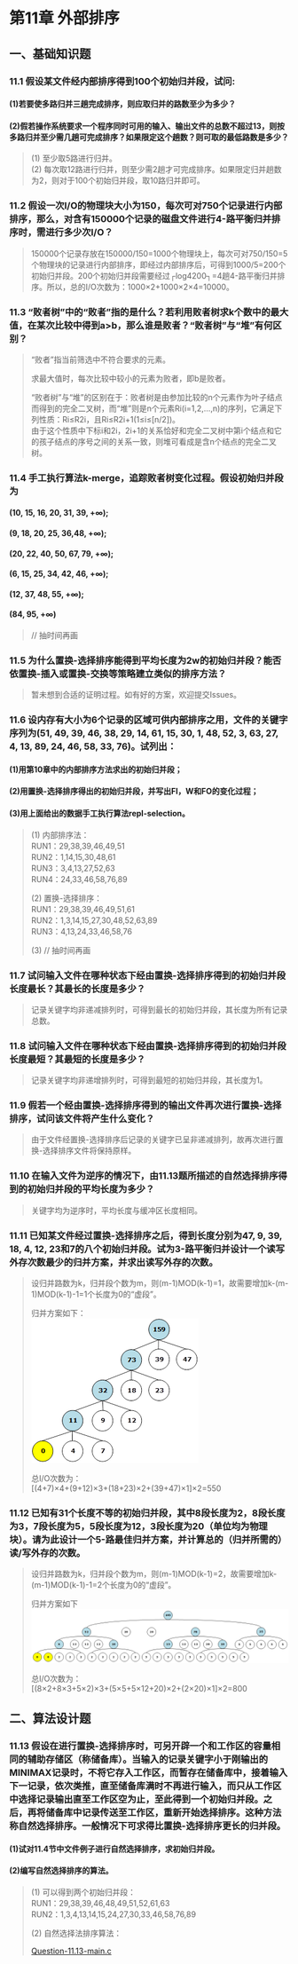 # 第11章 外部排序

## 一、基础知识题

### 11.1 假设某文件经内部排序得到100个初始归并段，试问:
#### (1)若要使多路归并三趟完成排序，则应取归并的路数至少为多少？
#### (2)假若操作系统要求一个程序同时可用的输入、输出文件的总数不超过13，则按多路归并至少需几趟可完成排序？如果限定这个趟数？则可取的最低路数是多少？

> (1) 至少取5路进行归并。    
> (2) 每次取12路进行归并，则至少需2趟才可完成排序。如果限定归并趟数为2，则对于100个初始归并段，取10路归并即可。    

### 11.2 假设一次I/O的物理块大小为150，每次可对750个记录进行内部排序，那么，对含有150000个记录的磁盘文件进行4-路平衡归并排序时，需进行多少次I/O？

> 150000个记录存放在150000/150=1000个物理块上，每次可对750/150=5个物理块的记录进行内部排序，即经过内部排序后，可得到1000/5=200个初始归并段。200个初始归并段需要经过┌log4200┐=4趟4-路平衡归并排序。所以，总的I/O次数为：1000×2+1000×2×4=10000。

### 11.3 “败者树”中的“败者”指的是什么？若利用败者树求k个数中的最大值，在某次比较中得到a>b，那么谁是败者？“败者树”与“堆”有何区别？
> “败者”指当前筛选中不符合要求的元素。    
>     
> 求最大值时，每次比较中较小的元素为败者，即b是败者。    
>     
> “败者树”与“堆”的区别在于：败者树是由参加比较的n个元素作为叶子结点而得到的完全二叉树，而“堆”则是n个元素Ri(i=1,2,…,n)的序列，它满足下列性质：Ri≤R2i，且Ri≤R2i+1(1≤i≤[n/2])。    
> 由于这个性质中下标i和2i，2i+1的关系恰好和完全二叉树中第i个结点和它的孩子结点的序号之间的关系一致，则堆可看成是含n个结点的完全二叉树。    

### 11.4 手工执行算法k-merge，追踪败者树变化过程。假设初始归并段为
#### (10, 15, 16, 20, 31, 39, +∞);
#### (9, 18, 20, 25, 36,48, +∞);
#### (20, 22, 40, 50, 67, 79, +∞);
#### (6, 15, 25, 34, 42, 46, +∞);
#### (12, 37, 48, 55, +∞);
#### (84, 95, +∞)

> // 抽时间再画

### 11.5 为什么置换-选择排序能得到平均长度为2w的初始归并段？能否依置换-插入或置换-交换等策略建立类似的排序方法？

> 暂未想到合适的证明过程。如有好的方案，欢迎提交Issues。

### 11.6 设内存有大小为6个记录的区域可供内部排序之用，文件的关键字序列为(51, 49, 39, 46, 38, 29, 14, 61, 15, 30, 1, 48, 52, 3, 63, 27, 4, 13, 89, 24, 46, 58, 33, 76)。试列出：
#### (1)用第10章中的内部排序方法求出的初始归并段；
#### (2)用置换-选择排序得出的初始归并段，并写出FI，W和FO的变化过程；
#### (3)用上面给出的数据手工执行算法repl-selection。

> (1) 内部排序法：    
> RUN1：29,38,39,46,49,51    
> RUN2：1,14,15,30,48,61    
> RUN3：3,4,13,27,52,63    
> RUN4：24,33,46,58,76,89    
>     
> (2) 置换-选择排序：    
> RUN1：29,38,39,46,49,51,61    
> RUN2：1,3,14,15,27,30,48,52,63,89    
> RUN3：4,13,24,33,46,58,76    
>     
> (3) // 抽时间再画    

### 11.7 试问输入文件在哪种状态下经由置换-选择排序得到的初始归并段长度最长？其最长的长度是多少？

> 记录关键字均非递减排列时，可得到最长的初始归并段，其长度为所有记录总数。

### 11.8 试问输入文件在哪种状态下经由置换-选择排序得到的初始归并段长度最短？其最短的长度是多少？
> 记录关键字均非递增排列时，可得到最短的初始归并段，其长度为1。

### 11.9 假若一个经由置换-选择排序得到的输出文件再次进行置换-选择排序，试问该文件将产生什么变化？

> 由于文件经置换-选择排序后记录的关键字已呈非递减排列，故再次进行置换-选择排序文件将保持原样。

### 11.10 在输入文件为逆序的情况下，由11.13题所描述的自然选择排序得到的初始归并段的平均长度为多少？

> 关键字均为逆序时，平均长度与缓冲区长度相同。

### 11.11 已知某文件经过置换-选择排序之后，得到长度分别为47, 9, 39, 18, 4, 12, 23和7的八个初始归并段。试为3-路平衡归并设计一个读写外存次数最少的归并方案，并求出读写外存的次数。
> 设归并路数为k，归并段个数为m，则(m-1)MOD(k-1)=1，故需要增加k-(m-1)MOD(k-1)-1=1个长度为0的“虚段”。    
>     
> 归并方案如下：    
> ![11.11](_v_images/20181215234324532_26590.png)        
>     
> 总I/O次数为：    
> [(4+7)×4+(9+12)×3+(18+23)×2+(39+47)×1]×2=550    

### 11.12 已知有31个长度不等的初始归并段，其中8段长度为2，8段长度为3，7段长度为5，5段长度为12，3段长度为20（单位均为物理块）。请为此设计一个5-路最佳归并方案，并计算总的（归并所需的）读/写外存的次数。

> 设归并路数为k，归并段个数为m，则(m-1)MOD(k-1)=2，故需要增加k-(m-1)MOD(k-1)-1=2个长度为0的“虚段”。    
>     
> 归并方案如下    
> ![11.12](_v_images/20181215235202759_14929.png)
>     
> 总I/O次数为：    
> [(8×2+8×3+5×2)×3+(5×5+5×12+20)×2+(2×20)×1]×2=800    

## 二、算法设计题

### 11.13 假设在进行置换-选择排序时，可另开辟一个和工作区的容量相同的辅助存储区（称储备库）。当输入的记录关键字小于刚输出的MINIMAX记录时，不将它存入工作区，而暂存在储备库中，接着输入下一记录，依次类推，直至储备库满时不再进行输入，而只从工作区中选择记录输出直至工作区空为止，至此得到一个初始归并段。之后，再将储备库中记录传送至工作区，重新开始选择排序。这种方法称自然选择排序。一般情况下可求得比置换-选择排序更长的归并段。
#### (1)试对11.4节中文件例子进行自然选择排序，求初始归并段。
#### (2)编写自然选择排序的算法。

> (1) 可以得到两个初始归并段：    
> RUN1：29,38,39,46,48,49,51,52,61,63    
>RUN2：1,3,4,13,14,15,24,27,30,33,46,58,76,89    
>    
> (2) 自然选择法排序算法：    
>     
>[Question-11.13-main.c](▼习题测试文档-11/Question-11.13-main.c)









